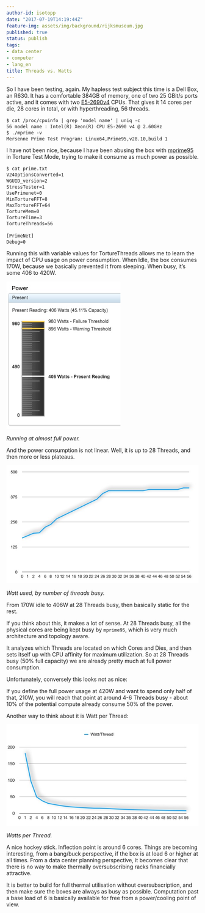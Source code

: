 ```yaml
---
author-id: isotopp
date: "2017-07-19T14:19:44Z"
feature-img: assets/img/background/rijksmuseum.jpg
published: true
status: publish
tags:
- data center
- computer
- lang_en
title: Threads vs. Watts
---
```

So I have been testing, again. My hapless test subject this time is a Dell Box, an R630. It has a comfortable 384GB of memory, one of two 25 GBit/s ports active, and it comes with two [E5-2690v4](http://ark.intel.com/products/91770/Intel-Xeon-Processor-E5-2690-v4-35M-Cache-2_60-GHz) CPUs. That gives it 14 cores per die, 28 cores in total, or with hyperthreading, 56 threads.

```console
$ cat /proc/cpuinfo | grep 'model name' | uniq -c 
56 model name : Intel(R) Xeon(R) CPU E5-2690 v4 @ 2.60GHz 
$ ./mprime -v 
Mersenne Prime Test Program: Linux64,Prime95,v28.10,build 1 
``` 

I have not been nice, because I have been abusing the box with [mprime95](https://www.mersenne.org/download/) in Torture Test Mode, trying to make it consume as much power as possible.

```console
$ cat prime.txt 
V24OptionsConverted=1 
WGUID_version=2 
StressTester=1 
UsePrimenet=0 
MinTortureFFT=8 
MaxTortureFFT=64 
TortureMem=0 
TortureTime=3 
TortureThreads=56 

[PrimeNet] 
Debug=0 
``` 

Running this with variable values for TortureThreads allows me to learn the impact of CPU usage on power consumption. When Idle, the box consumes 170W, because we basically prevented it from sleeping. When busy, it’s some 406 to 420W.

![](/uploads/2017/07/power-reading.jpg)

*Running at almost full power.*

And the power consumption is not linear. Well, it is up to 28 Threads, and
then more or less plateaus.

![](/uploads/2017/07/watt.jpg)

*Watt used, by number of threads busy.*

From 170W idle to 406W at 28 Threads busy, then basically static for the rest. 

If you think about this, it makes a lot of sense. At 28 Threads busy, all the physical cores are being kept busy by `mprime95`, which is very much architecture and topology aware.

It analyzes which Threads are located on which Cores and Dies, and then sets itself up with CPU affinity for maximum utilization. So at 28 Threads busy (50% full capacity) we are already pretty much at full power consumption.

Unfortunately, conversely this looks not as nice: 

If you define the full power usage at 420W and want to spend only half of that, 210W, you will reach that point at around 4-6 Threads busy - about 10% of the potential compute already consume 50% of the power. 

Another way to think about it is Watt per Thread: 

![](/uploads/2017/07/watt-thread.jpg)

*Watts per Thread.*

A nice hockey stick. Inflection point is around 6 cores. Things are becoming interesting, from a bang/buck perspective, if the box is at load 6 or higher at all times. From a data center planning perspective, it becomes clear that there is no way to make thermally oversubscribing racks financially attractive.

It is better to build for full thermal utilisation without oversubscription, and then make sure the boxes are always as busy as possible. Computation past a base load of 6 is basically available for free from a power/cooling point of view.
